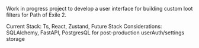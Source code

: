 Work in progress project to develop a user interface for building custom loot filters for Path of Exile 2.

Current Stack: Ts, React, Zustand,
Future Stack Considerations: SQLAlchemy, FastAPI, PostgresQL for post-production userAuth/settings storage
